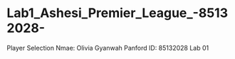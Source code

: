 # Lab1_Ashesi_Premier_League_-85132028-
Player Selection
Nmae: Olivia Gyanwah Panford
ID: 85132028
Lab 01
